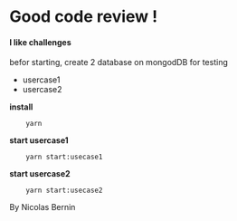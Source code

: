 # Good code review !

####  I like challenges

befor starting, create 2 database on mongodDB for testing
- usercase1
- usercase2

**install**
```
    yarn
```

**start usercase1**
```
    yarn start:usecase1
```

**start usercase2**
```
    yarn start:usecase2
```

By Nicolas Bernin